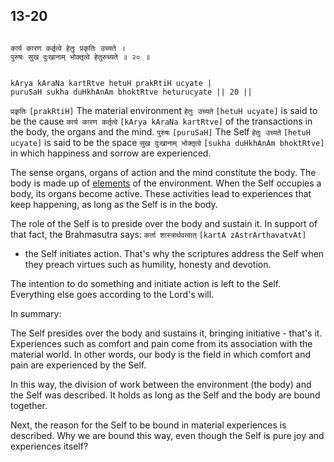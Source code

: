 ## 13-20

<a name='kartrtva_transaction'></a>

```shloka-sa

कार्य कारण कर्तृत्वे हेतुः प्रकृतिः उच्यते ।
पुरुषः सुख दुःखानाम् भोक्तृत्वे हेतुरुच्यते ॥ २० ॥

```
```shloka-sa-hk

kArya kAraNa kartRtve hetuH prakRtiH ucyate |
puruSaH sukha duHkhAnAm bhoktRtve heturucyate || 20 ||

```
`प्रकृतिः` `[prakRtiH]` The material environment `हेतुः उच्यते` `[hetuH ucyate]` is said to be the cause `कार्य कारण कर्तृत्वे` `[kArya kAraNa kartRtve]` of the transactions in the body, the organs and the mind. `पुरुषः` `[puruSaH]` The Self `हेतुः उच्यते` `[hetuH ucyate]` is said to be the space `सुख दुःखानाम् भोक्तृत्वे` `[sukha duHkhAnAm bhoktRtve]` in which happiness and sorrow are experienced.

The sense organs, organs of action and the mind constitute the body. The body is made up of 
[elements](13-5_to_13-6.md#five_elements)
 of the environment. When the Self occupies a body, its organs become active. These activities lead to experiences that keep happening, as long as the Self is in the body. 

The role of the Self is to preside over the body and sustain it. In support of that fact, the Brahmasutra says: 
`कर्ता शास्त्रार्थवत्वात्` `[kartA zAstrArthavatvAt]`
 - the Self initiates action. That's why the scriptures address the Self when they preach virtues such as humility, honesty and devotion. 

<a name='self_initiates_action'></a>
<a name='intention_initiation'></a>
The intention to do something and initiate action is left to the Self. Everything else goes according to the Lord's will. 

In summary:

The Self presides over the body and sustains it, bringing initiative - that's it. Experiences such as comfort and pain come from its association with the material world. In other words, our body is the field in which comfort and pain are experienced by the Self.

In this way, the division of work between the environment (the body) and the Self was described. It holds as long as the Self and the body are bound together. 

Next, the reason for the Self to be bound in material experiences is described. Why we are bound this way, even though the Self is pure joy and experiences itself?


